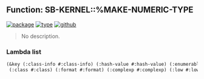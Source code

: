 ## Function: SB-KERNEL::%MAKE-NUMERIC-TYPE
[![package](https://img.shields.io/badge/Package-SB--KERNEL-5f9ea0.svg?style=social&colorA=999999)](../) [![type](https://img.shields.io/badge/Type-Function-5f9ea0.svg?style=social&colorA=999999)](../#function) [![github](https://img.shields.io/badge/GitHub-View_the_source-5f9ea0.svg?style=social&colorA=999999&logo=github)](https://github.com/sbcl/sbcl/blob/master/src/code/type-class.lisp/) 

> No description.

### Lambda list
```cl
(&key (:class-info #:class-info) (:hash-value #:hash-value) (:enumerable #:enumerable)
 (:class #:class) (:format #:format) (:complexp #:complexp) (:low #:low) (:high #:high))
```
